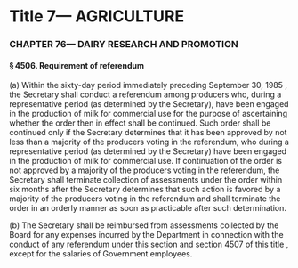
# Title 7— AGRICULTURE
### CHAPTER 76— DAIRY RESEARCH AND PROMOTION
#### § 4506. Requirement of referendum

(a) Within the sixty-day period immediately preceding September 30, 1985 , the Secretary shall conduct a referendum among producers who, during a representative period (as determined by the Secretary), have been engaged in the production of milk for commercial use for the purpose of ascertaining whether the order then in effect shall be continued. Such order shall be continued only if the Secretary determines that it has been approved by not less than a majority of the producers voting in the referendum, who during a representative period (as determined by the Secretary) have been engaged in the production of milk for commercial use. If continuation of the order is not approved by a majority of the producers voting in the referendum, the Secretary shall terminate collection of assessments under the order within six months after the Secretary determines that such action is favored by a majority of the producers voting in the referendum and shall terminate the order in an orderly manner as soon as practicable after such determination.

(b) The Secretary shall be reimbursed from assessments collected by the Board for any expenses incurred by the Department in connection with the conduct of any referendum under this section and section 4507 of this title , except for the salaries of Government employees.
